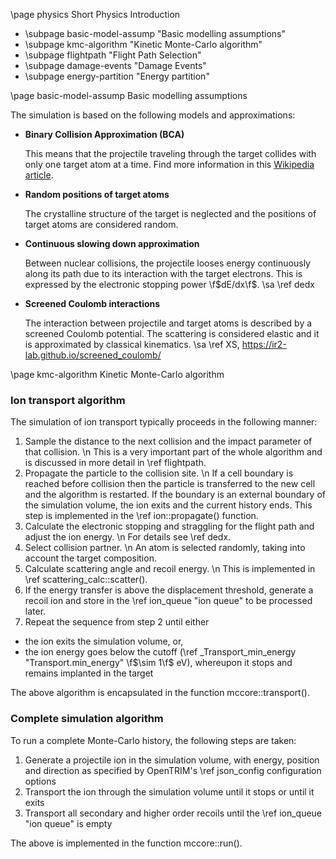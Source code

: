 \page physics Short Physics Introduction

- \subpage basic-model-assump "Basic modelling assumptions"
- \subpage kmc-algorithm "Kinetic Monte-Carlo algorithm"
- \subpage flightpath "Flight Path Selection"
- \subpage damage-events "Damage Events"
- \subpage energy-partition "Energy partition"

\page basic-model-assump Basic modelling assumptions

The simulation is based on the following models and approximations:

- **Binary Collision Approximation (BCA)** 

  This means that the projectile traveling through the target collides with only one target atom at a time.
  Find more information in this [Wikipedia article](https://en.wikipedia.org/wiki/Binary_collision_approximation).

- **Random positions of target atoms**
  
  The crystalline structure of the target is neglected and the positions of target atoms are considered random.

- **Continuous slowing down approximation**
  
  Between nuclear collisions, the projectile looses energy continuously along its path due to its interaction with the target electrons. This is expressed by the electronic stopping power \f$dE/dx\f$.
  \sa \ref dedx

- **Screened Coulomb interactions**

  The interaction between projectile and target atoms is described by a screened Coulomb potential. 
  The scattering is considered elastic and it is approximated by classical kinematics. 
  \sa \ref XS, https://ir2-lab.github.io/screened_coulomb/

\page kmc-algorithm Kinetic Monte-Carlo algorithm

### Ion transport algorithm

The simulation of ion transport typically proceeds in the following manner:

1. Sample the distance to the next collision and the impact parameter of that collision. \n
   This is a very important part of the whole algorithm and is discussed in more detail in \ref flightpath.
2. Propagate the particle to the collision site. \n
   If a cell boundary is reached before collision then the particle is transferred to the new cell and the algorithm is restarted. If the boundary is an external boundary of the simulation volume, the ion exits and the current history ends. This step is implemented in the \ref ion::propagate() function.
3. Calculate the electronic stopping and straggling for the flight path and adjust the ion energy. \n
   For details see \ref dedx.
4. Select collision partner. \n
   An atom is selected randomly, taking into account the target composition.
5. Calculate scattering angle and recoil energy. \n
   This is implemented in \ref scattering_calc::scatter().
6. If the energy transfer is above the displacement threshold, generate a recoil ion and store in the \ref ion_queue "ion queue" to be processed later.
7. Repeat the sequence from step 2 until either
  - the ion exits the simulation volume, or,
  - the ion energy goes below the cutoff (\ref _Transport_min_energy "Transport.min_energy" \f$\sim 1\f$ eV), whereupon it stops and remains implanted in the target

The above algorithm is encapsulated in the function mccore::transport().

### Complete simulation algorithm

To run a complete Monte-Carlo history, the following steps are taken:

1. Generate a projectile ion in the simulation volume, with energy, position and direction as specified by OpenTRIM's \ref json_config configuration options
2. Transport the ion through the simulation volume until it stops or until it exits
3. Transport all secondary and higher order recoils until the \ref ion_queue "ion queue" is empty 

The above is implemented in the function mccore::run().






  
